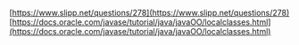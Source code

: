 [https://www.slipp.net/questions/278](https://www.slipp.net/questions/278)
[https://docs.oracle.com/javase/tutorial/java/javaOO/localclasses.html](https://docs.oracle.com/javase/tutorial/java/javaOO/localclasses.html)
